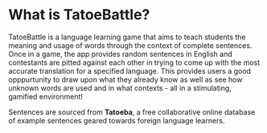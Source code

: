 <h1>What is TatoeBattle?</h1>
<p>TatoeBattle is a language learning game that aims to teach students the meaning and usage of words through the context of complete sentences.
Once in a game, the app provides random sentences in English and contestants are pitted against each other in trying to come up with the most
accurate translation for a specified language. This provides users a good opppurtunity to draw upon what they already know as well as see how
unknown words are used and in what contexts - all in a stimulating, gamified environment!</p>
<p>Sentences are sourced from <b>Tatoeba</b>, a free collaborative online database of example sentences geared towards foreign language learners. </p>